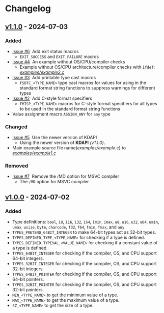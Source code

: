 # Changelog

## [v1.1.0](https://github.com/KumarjitDas/types/compare/v1.0.0...v1.1.0) - 2024-07-03

### Added

- [Issue #6](https://github.com/KumarjitDas/types/issues/7)&nbsp; Add exit status macros
  - `EXIT_SUCCESS` and `EXIT_FAILURE` macros
- [Issue #4](https://github.com/KumarjitDas/types/issues/4)&nbsp; An example without OS/CPU/compiler checks
  - Example without OS/CPU architecture/compiler checks with `ifdef`: [_examples/example2.c_](examples/example2.c)
- [Issue #3](https://github.com/KumarjitDas/types/issues/3)&nbsp; Add printable type cast macros
  - `FSBTC_<TYPE_NAME>` type cast macros for values for using in the standard format string functions to suppress warnings for different types
- [Issue #2](https://github.com/KumarjitDas/types/issues/2)&nbsp; Add C-style format specifiers
  - `FMTSP_<TYPE_NAME>` macros for C-style format specifiers for all types to be used in the standard format string functions
- Value assignment macro `ASSIGN_ANY` for `any` type

### Changed

- [Issue #5](https://github.com/KumarjitDas/types/issues/5)&nbsp; Use the newer version of KDAPI
  - Using the newer version of **KDAPI** _(v1.1.0)_.
- Main example source file name(_examples/example.c_) to [_examples/example1.c_](examples/example1.c)

### Removed

- [Issue #7](https://github.com/KumarjitDas/types/issues/7)&nbsp; Remove the /MD option for MSVC compiler
  - The `/MD` option for MSVC compiler

## [v1.0.0](https://github.com/KumarjitDas/types/releases/tag/v1.0.0) - 2024-07-02

### Added

- Type definitions: `bool`, `i8`, `i16`, `i32`, `i64`, `imin`, `imax`, `u8`, `u16`, `u32`, `u64`, `umin`, `umax`, `usize`, `byte`, `charcode`, `f32`, `f64`, `fmin`, `fmax`, and `any`
- `TYPES_PRETEND_64BIT_INTEGER` to make 64-bit types act as 32-bit types.
- `TYPES_DEFINED_TYPE_<TYPE_NAME>` for checking if a type is defined.
- `TYPES_DEFINED_TYPEVAL_<VALUE_NAME>` for checking if a constant value of a type is defined.
- `TYPES_64BIT_INTEGER` for checking if the compiler, OS, and CPU support 64-bit integers.
- `TYPES_32BIT_INTEGER` for checking if the compiler, OS, and CPU support 32-bit integers.
- `TYPES_64BIT_POINTER` for checking if the compiler, OS, and CPU support 64-bit pointers.
- `TYPES_32BIT_POINTER` for checking if the compiler, OS, and CPU support 32-bit pointers.
- `MIN_<TYPE_NAME>` to get the minimum value of a type.
- `MAX_<TYPE_NAME>` to get the maximum value of a type.
- `SZ_<TYPE_NAME>` to get the size of a type.
